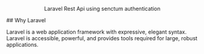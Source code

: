 <p align="center">
Laravel Rest Api using senctum authentication
</p>
## Why Laravel

Laravel is a web application framework with expressive, elegant syntax.
Laravel is accessible, powerful, and provides tools required for large, robust applications.
